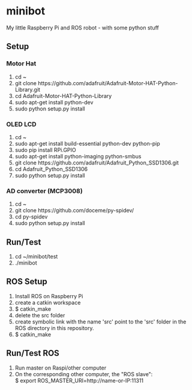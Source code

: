 # minibot
My little Raspberry Pi and ROS robot - with some python stuff

## Setup
### Motor Hat
<ol>
<li>cd ~</li>
<li>git clone https://github.com/adafruit/Adafruit-Motor-HAT-Python-Library.git</li>
<li>cd Adafruit-Motor-HAT-Python-Library</li>
<li>sudo apt-get install python-dev</li>
<li>sudo python setup.py install</li>
</ol>

### OLED LCD
<ol>
<li>cd ~</li>
<li>sudo apt-get install build-essential python-dev python-pip</li>
<li>sudo pip install RPi.GPIO</li>
<li>sudo apt-get install python-imaging python-smbus</li>
<li>git clone https://github.com/adafruit/Adafruit_Python_SSD1306.git</li>
<li>cd Adafruit_Python_SSD1306</li>
<li>sudo python setup.py install</li>
</ol>

### AD converter (MCP3008)
<ol>
<li>cd ~</li>
<li>git clone https://github.com/doceme/py-spidev/</li>
<li>cd py-spidev</li>
<li>sudo python setup.py install</li>
</ol>

## Run/Test
<ol>
<li>cd ~/minibot/test</li>
<li>./minibot</li>
</ol>

## ROS Setup
<ol>
<li>Install ROS on Raspberry Pi</li>
<li>create a catkin workspace</li>
<li>$ catkin_make</li>
<li>delete the src folder</li>
<li>create symbolic link with the name 'src' point to the 'src' folder in the ROS directory in this repository.</li>
<li>$ catkin_make</li>
</ol>

## Run/Test ROS
<ol>
<li>Run master on Raspi/other computer</li>
<li>On the corresponding other computer, the "ROS slave":</li>
$ export ROS_MASTER_URI=http://name-or-IP:11311
</ol>
